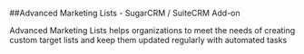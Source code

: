 ##Advanced Marketing Lists - SugarCRM / SuiteCRM Add-on

Advanced Marketing Lists helps organizations to meet the needs of creating custom target lists and keep them updated regularly with automated tasks
